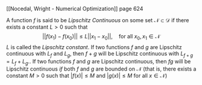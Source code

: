 [[Nocedal, Wright - Numerical Optimization]] page 624

A function $f$ is said to be _Lipschitz Continuous_ on some set $\mathcal{N} \subset \mathcal{D}$ if there exists a constant $L>0$ such that 
$$||f(x_1)-f(x_0)||\leq L||x_1-x_0||, \quad \text{for all }x_0, x_1 \in \mathcal{N}$$
$L$ is called the _Lipschitz constant_.
If two functions $f$ and $g$ are Lipschitz continuous with $L_f$ and $L_g$, then $f+g$ will be Lipschitz continuous with $L_{f+g} =L_f + L_g$..
If two functions $f$ and $g$ are Lipschitz continuous, then $fg$ will be Lipschitz continuous *if* both $f$ and $g$ are bounded on $\mathcal{N}$ (that is, there exists a constant $M>0$ such that $|f(x)|\leq M$ and $|g(x)|\leq M$ for all $x\in \mathcal{N}$)
